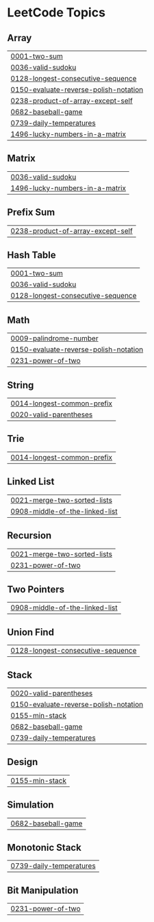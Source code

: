 <!---LeetCode Topics Start-->
# LeetCode Topics
## Array
|  |
| ------- |
| [0001-two-sum](https://github.com/Poweramo/my-leetcode-solutions/tree/master/0001-two-sum) |
| [0036-valid-sudoku](https://github.com/Poweramo/my-leetcode-solutions/tree/master/0036-valid-sudoku) |
| [0128-longest-consecutive-sequence](https://github.com/Poweramo/my-leetcode-solutions/tree/master/0128-longest-consecutive-sequence) |
| [0150-evaluate-reverse-polish-notation](https://github.com/Poweramo/my-leetcode-solutions/tree/master/0150-evaluate-reverse-polish-notation) |
| [0238-product-of-array-except-self](https://github.com/Poweramo/my-leetcode-solutions/tree/master/0238-product-of-array-except-self) |
| [0682-baseball-game](https://github.com/Poweramo/my-leetcode-solutions/tree/master/0682-baseball-game) |
| [0739-daily-temperatures](https://github.com/Poweramo/my-leetcode-solutions/tree/master/0739-daily-temperatures) |
| [1496-lucky-numbers-in-a-matrix](https://github.com/Poweramo/my-leetcode-solutions/tree/master/1496-lucky-numbers-in-a-matrix) |
## Matrix
|  |
| ------- |
| [0036-valid-sudoku](https://github.com/Poweramo/my-leetcode-solutions/tree/master/0036-valid-sudoku) |
| [1496-lucky-numbers-in-a-matrix](https://github.com/Poweramo/my-leetcode-solutions/tree/master/1496-lucky-numbers-in-a-matrix) |
## Prefix Sum
|  |
| ------- |
| [0238-product-of-array-except-self](https://github.com/Poweramo/my-leetcode-solutions/tree/master/0238-product-of-array-except-self) |
## Hash Table
|  |
| ------- |
| [0001-two-sum](https://github.com/Poweramo/my-leetcode-solutions/tree/master/0001-two-sum) |
| [0036-valid-sudoku](https://github.com/Poweramo/my-leetcode-solutions/tree/master/0036-valid-sudoku) |
| [0128-longest-consecutive-sequence](https://github.com/Poweramo/my-leetcode-solutions/tree/master/0128-longest-consecutive-sequence) |
## Math
|  |
| ------- |
| [0009-palindrome-number](https://github.com/Poweramo/my-leetcode-solutions/tree/master/0009-palindrome-number) |
| [0150-evaluate-reverse-polish-notation](https://github.com/Poweramo/my-leetcode-solutions/tree/master/0150-evaluate-reverse-polish-notation) |
| [0231-power-of-two](https://github.com/Poweramo/my-leetcode-solutions/tree/master/0231-power-of-two) |
## String
|  |
| ------- |
| [0014-longest-common-prefix](https://github.com/Poweramo/my-leetcode-solutions/tree/master/0014-longest-common-prefix) |
| [0020-valid-parentheses](https://github.com/Poweramo/my-leetcode-solutions/tree/master/0020-valid-parentheses) |
## Trie
|  |
| ------- |
| [0014-longest-common-prefix](https://github.com/Poweramo/my-leetcode-solutions/tree/master/0014-longest-common-prefix) |
## Linked List
|  |
| ------- |
| [0021-merge-two-sorted-lists](https://github.com/Poweramo/my-leetcode-solutions/tree/master/0021-merge-two-sorted-lists) |
| [0908-middle-of-the-linked-list](https://github.com/Poweramo/my-leetcode-solutions/tree/master/0908-middle-of-the-linked-list) |
## Recursion
|  |
| ------- |
| [0021-merge-two-sorted-lists](https://github.com/Poweramo/my-leetcode-solutions/tree/master/0021-merge-two-sorted-lists) |
| [0231-power-of-two](https://github.com/Poweramo/my-leetcode-solutions/tree/master/0231-power-of-two) |
## Two Pointers
|  |
| ------- |
| [0908-middle-of-the-linked-list](https://github.com/Poweramo/my-leetcode-solutions/tree/master/0908-middle-of-the-linked-list) |
## Union Find
|  |
| ------- |
| [0128-longest-consecutive-sequence](https://github.com/Poweramo/my-leetcode-solutions/tree/master/0128-longest-consecutive-sequence) |
## Stack
|  |
| ------- |
| [0020-valid-parentheses](https://github.com/Poweramo/my-leetcode-solutions/tree/master/0020-valid-parentheses) |
| [0150-evaluate-reverse-polish-notation](https://github.com/Poweramo/my-leetcode-solutions/tree/master/0150-evaluate-reverse-polish-notation) |
| [0155-min-stack](https://github.com/Poweramo/my-leetcode-solutions/tree/master/0155-min-stack) |
| [0682-baseball-game](https://github.com/Poweramo/my-leetcode-solutions/tree/master/0682-baseball-game) |
| [0739-daily-temperatures](https://github.com/Poweramo/my-leetcode-solutions/tree/master/0739-daily-temperatures) |
## Design
|  |
| ------- |
| [0155-min-stack](https://github.com/Poweramo/my-leetcode-solutions/tree/master/0155-min-stack) |
## Simulation
|  |
| ------- |
| [0682-baseball-game](https://github.com/Poweramo/my-leetcode-solutions/tree/master/0682-baseball-game) |
## Monotonic Stack
|  |
| ------- |
| [0739-daily-temperatures](https://github.com/Poweramo/my-leetcode-solutions/tree/master/0739-daily-temperatures) |
## Bit Manipulation
|  |
| ------- |
| [0231-power-of-two](https://github.com/Poweramo/my-leetcode-solutions/tree/master/0231-power-of-two) |
<!---LeetCode Topics End-->
